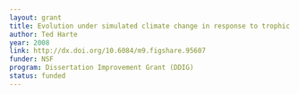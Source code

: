 ```yaml
---
layout: grant
title: Evolution under simulated climate change in response to trophic shifts
author: Ted Harte
year: 2008
link: http://dx.doi.org/10.6084/m9.figshare.95607
funder: NSF
program: Dissertation Improvement Grant (DDIG)
status: funded
---
```

